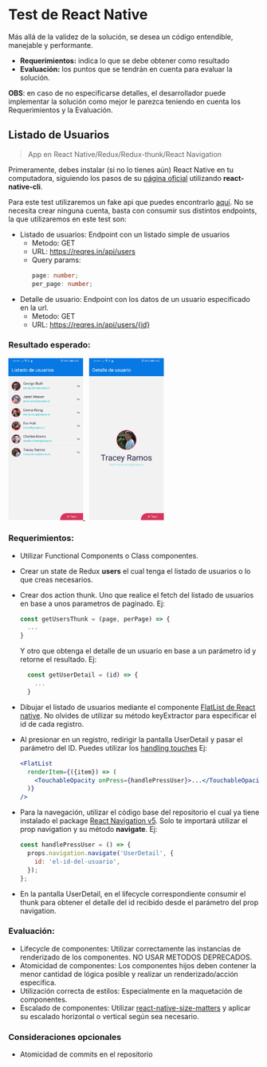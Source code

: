 # Test de React Native

Más allá de la validez de la solución, se desea un código entendible, manejable y performante.

- **Requerimientos:** indica lo que se debe obtener como resultado
- **Evaluación:** los puntos que se tendrán en cuenta para evaluar la solución.

**OBS**: en caso de no especificarse detalles, el desarrollador puede implementar la solución como mejor le parezca teniendo en cuenta los
Requerimientos y la Evaluación.

## Listado de Usuarios

> App en React Native/Redux/Redux-thunk/React Navigation

Primeramente, debes instalar (si no lo tienes aún) React Native en tu computadora, siguiendo los pasos de su [página oficial](https://reactnative.dev/docs/environment-setup) utilizando **react-native-cli**.

Para este test utilizaremos un fake api que puedes encontrarlo [aquí](https://reqres.in/). No se necesita crear ninguna cuenta, basta con consumir sus distintos endpoints, la que utilizaremos en este test son:

- Listado de usuarios: Endpoint con un listado simple de usuarios
  - Metodo: GET
  - URL: https://reqres.in/api/users
  - Query params:
    ```ts
    page: number;
    per_page: number;
    ```
- Detalle de usuario: Endpoint con los datos de un usuario especificado en la url.
  - Metodo: GET
  - URL: https://reqres.in/api/users/{id}

### Resultado esperado:

<a href="./assets/UserList.jpg">
  <img src="./assets/UserList.jpg" width="150">
</a>&nbsp;
<a href="./assets/UserDetail.jpg">
  <img src="./assets/UserDetail.jpg" width="150">
</a>

### Requerimientos:

- Utilizar Functional Components o Class componentes.
- Crear un state de Redux **users** el cual tenga el listado de usuarios o lo que creas necesarios.
- Crear dos action thunk. Uno que realice el fetch del listado de usuarios en base a unos parametros de paginado. Ej:
  ```js
  const getUsersThunk = (page, perPage) => {
    ...
  }
  ```
  Y otro que obtenga el detalle de un usuario en base a un parámetro id y retorne el resultado. Ej:
  ```js
    const getUserDetail = (id) => {
      ...
    }
  ```
- Dibujar el listado de usuarios mediante el componente [FlatList de React native](https://reactnative.dev/docs/flatlist). No olvides de utilizar su método keyExtractor para especificar el id de cada registro.
- Al presionar en un registro, redirigir la pantalla UserDetail y pasar el parámetro del ID. Puedes utilizar los [handling touches](https://reactnative.dev/docs/handling-touches#__docusaurus) Ej:

  ```jsx
  <FlatList
    renderItem={({item}) => (
      <TouchableOpacity onPress={handlePressUser}>...</TouchableOpacity>
    )}
  />
  ```

- Para la navegación, utilizar el código base del repositorio el cual ya tiene instalado el package
  [React Navigation v5](https://reactnavigation.org/docs/getting-started).
  Solo te importará utilizar el prop navigation y su método **navigate**. Ej:

  ```js
  const handlePressUser = () => {
    props.navigation.navigate('UserDetail', {
      id: 'el-id-del-usuario',
    });
  };
  ```

- En la pantalla UserDetail, en el lifecycle correspondiente consumir el thunk para obtener el detalle del id recibido desde el parámetro del prop navigation.

### Evaluación:

- Lifecycle de componentes: Utilizar correctamente las instancias de renderizado de los componentes. NO USAR METODOS DEPRECADOS.
- Atomicidad de componentes: Los componentes hijos deben contener la menor cantidad de lógica posible y realizar un renderizado/acción específica.
- Utilización correcta de estilos: Especialmente en la maquetación de componentes.
- Escalado de componentes: Utilizar [react-native-size-matters](https://github.com/nirsky/react-native-size-matters) y aplicar su escalado horizontal o vertical según sea necesario.

### Consideraciones opcionales

- Atomicidad de commits en el repositorio

